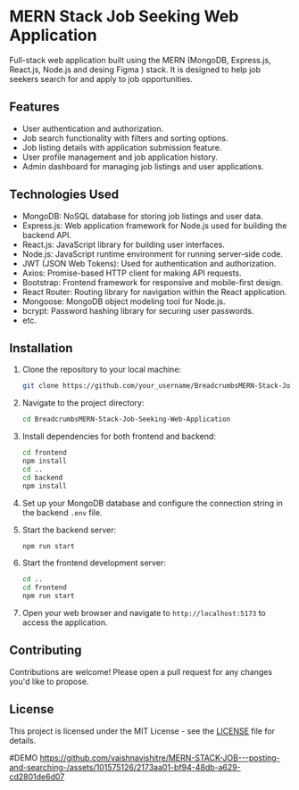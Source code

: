 #  MERN Stack Job Seeking Web Application

Full-stack web application built using the MERN (MongoDB, Express.js, React.js, Node.js and desing Figma ) stack. It is designed to help job seekers search for and apply to job opportunities.

## Features

- User authentication and authorization.
- Job search functionality with filters and sorting options.
- Job listing details with application submission feature.
- User profile management and job application history.
- Admin dashboard for managing job listings and user applications.

## Technologies Used

- MongoDB: NoSQL database for storing job listings and user data.
- Express.js: Web application framework for Node.js used for building the backend API.
- React.js: JavaScript library for building user interfaces.
- Node.js: JavaScript runtime environment for running server-side code.
- JWT (JSON Web Tokens): Used for authentication and authorization.
- Axios: Promise-based HTTP client for making API requests.
- Bootstrap: Frontend framework for responsive and mobile-first design.
- React Router: Routing library for navigation within the React application.
- Mongoose: MongoDB object modeling tool for Node.js.
- bcrypt: Password hashing library for securing user passwords.
- etc.

## Installation

1. Clone the repository to your local machine:
    ```bash
    git clone https://github.com/your_username/BreadcrumbsMERN-Stack-Job-Seeking-Web-Application.git
    ```

2. Navigate to the project directory:
    ```bash
    cd BreadcrumbsMERN-Stack-Job-Seeking-Web-Application
    ```

3. Install dependencies for both frontend and backend:
    ```bash
    cd frontend
    npm install
    cd ..
    cd backend
    npm install
    ```

4. Set up your MongoDB database and configure the connection string in the backend `.env` file.

5. Start the backend server:
    ```bash
    npm run start
    ```

6. Start the frontend development server:
    ```bash
    cd ..
    cd frontend
    npm run start
    ```

7. Open your web browser and navigate to `http://localhost:5173` to access the application.

## Contributing

Contributions are welcome! Please open a pull request for any changes you'd like to propose.

## License

This project is licensed under the MIT License - see the [LICENSE](LICENSE) file for details.



#DEMO
https://github.com/vaishnavishitre/MERN-STACK-JOB---posting-and-searching-/assets/101575126/2173aa01-bf94-48db-a629-cd2801de6d07
